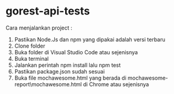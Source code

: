# gorest-api-tests

Cara menjalankan project :
1. Pastikan Node.Js dan npm yang dipakai adalah versi terbaru
2. Clone folder
3. Buka folder di Visual Studio Code atau sejenisnya
5. Buka terminal
7. Jalankan perintah npm install lalu npm test
8. Pastikan package.json sudah sesuai
9. Buka file mochawesome.html yang berada di mochawesome-report\mochawesome.html di Chrome atau sejenisnya
